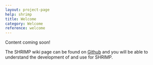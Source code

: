 ```yaml
---
layout: project-page
help: shrimp
title: Welcome
category: Welcome
reference: welcome
---
```

Content coming soon!

The SHRIMP wiki page can be found on <a href="https://github.com/CIRDLES/ET_Redux/wiki/Development-for-SHRIMP:-Intro">Github</a> and you will be able to understand the development of and use for SHRIMP.
